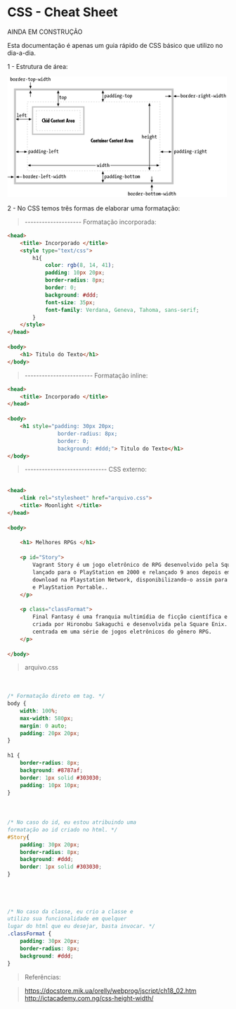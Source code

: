 # CSS - Cheat Sheet 

<div class="panel panel-info">
AINDA EM CONSTRUÇÃO
</div>

Esta documentação é apenas um guia rápido de CSS básico que utilizo no dia-a-dia. 

1 - Estrutura de área:

![Screenshot](../img/boxcss.png)


2 - No CSS temos três formas de elaborar uma formatação:

> -------------------- Formatação incorporada:

```html
<head>
    <title> Incorporado </title>
    <style type="text/css"> 
        h1{
            color: rgb(8, 14, 41);
            padding: 10px 20px;
            border-radius: 8px;
            border: 0;
            background: #ddd;
            font-size: 35px;
            font-family: Verdana, Geneva, Tahoma, sans-serif;
        }    
    </style>
</head>

<body>
    <h1> Titulo do Texto</h1>
</body>

```


> ------------------------ Formatação inline:

```html
<head>
    <title> Incorporado </title>
</head>

<body>
    <h1 style="padding: 30px 20px; 
                border-radius: 8px; 
                border: 0; 
                background: #ddd;"> Titulo do Texto</h1>
</body>
```





> ----------------------------- CSS externo:

```html

<head>
    <link rel="stylesheet" href="arquivo.css">
    <title> Moonlight </title>
</head>

<body>

    <h1> Melhores RPGs </h1>

    <p id="Story">
        Vagrant Story é um jogo eletrônico de RPG desenvolvido pela Squaresoft, 
        lançado para o PlayStation em 2000 e relançado 9 anos depois em formato de 
        download na Playstation Network, disponibilizando-o assim para PlayStation 3 
        e PlayStation Portable..
    </p>
    
    <p class="classFormat">
        Final Fantasy é uma franquia multimídia de ficção científica e fantasia 
        criada por Hironobu Sakaguchi e desenvolvida pela Square Enix. A franquia é 
        centrada em uma série de jogos eletrônicos do gênero RPG.
    </p>

</body>
```

> arquivo.css

```css


/* Formatação direto em tag. */
body {
    width: 100%;
    max-width: 580px;
    margin: 0 auto;
    padding: 20px 20px;
}

h1 {
    border-radius: 8px;
    background: #8787af;
    border: 1px solid #303030;
    padding: 10px 10px;
}



/* No caso do id, eu estou atribuindo uma 
formatação ao id criado no html. */
#Story{
    padding: 30px 20px; 
    border-radius: 8px; 
    background: #ddd;
    border: 1px solid #303030;
}




/* No caso da classe, eu crio a classe e 
utilizo sua funcionalidade em quelquer 
lugar do html que eu desejar, basta invocar. */
.classFormat {
    padding: 30px 20px; 
    border-radius: 8px; 
    background: #ddd;
}
```
> Referências:

> https://docstore.mik.ua/orelly/webprog/jscript/ch18_02.htm
> http://ictacademy.com.ng/css-height-width/